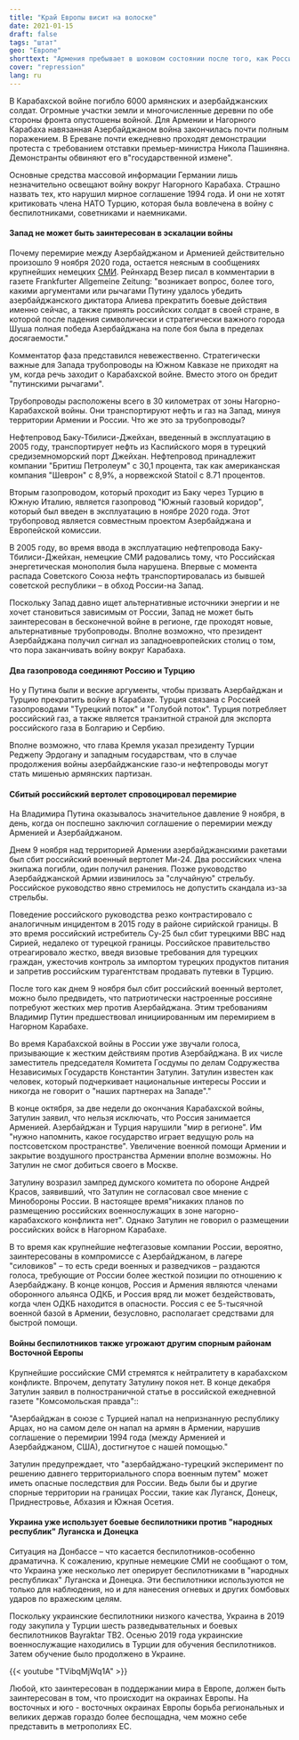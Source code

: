 ```yaml
---
title: "Край Европы висит на волоске"
date: 2021-01-15
draft: false
tags: "штат"
geo: "Европе"
shorttext: "Армения пребывает в шоковом состоянии после того, как Россия 10 ноября 2020 года ввела режим прекращения огня."
cover: "repression"
lang: ru
---
```


В Карабахской войне погибло 6000 армянских и азербайджанских солдат. Огромные участки земли и многочисленные деревни по обе стороны фронта опустошены войной. Для Армении и Нагорного Карабаха навязанная Азербайджаном война закончилась почти полным поражением. В Ереване почти ежедневно проходят демонстрации протеста с требованием отставки премьер-министра Никола Пашиняна. Демонстранты обвиняют его в"государственной измене".

Основные средства массовой информации Германии лишь незначительно освещают войну вокруг Нагорного Карабаха. Страшно назвать тех, кто нарушил мирное соглашение 1994 года. И они не хотят критиковать члена НАТО Турцию, которая была вовлечена в войну с беспилотниками, советниками и наемниками.

#### Запад не может быть заинтересован в эскалации войны

Почему перемирие между Азербайджаном и Арменией действительно произошло 9 ноября 2020 года, остается неясным в сообщениях крупнейших немецких [СМИ](https://www.faz.net/aktuell/politik/ausland/putin-ist-der-sieger-des-kriegs-um-nagornyj-karabach-17045210.html "Der Sieger heißt Putin"). Рейнхард Везер писал в комментарии в газете Frankfurter Allgemeine Zeitung: "возникает вопрос, более того, какими аргументами или рычагами Путину удалось убедить азербайджанского диктатора Алиева прекратить боевые действия именно сейчас, а также принять российских солдат в своей стране, в которой после падения символически и стратегически важного города Шуша полная победа Азербайджана на поле боя была в пределах досягаемости."

Комментатор фаза представился невежественно. Стратегически важные для Запада трубопроводы на Южном Кавказе не приходят на ум, когда речь заходит о Карабахской войне. Вместо этого он бредит "путинскими рычагами".

Трубопроводы расположены всего в 30 километрах от зоны Нагорно-Карабахской войны. Они транспортируют нефть и газ на Запад, минуя территории Армении и России. Что же это за трубопроводы?

Нефтепровод Баку-Тбилиси-Джейхан, введенный в эксплуатацию в 2005 году, транспортирует нефть из Каспийского моря в турецкий средиземноморский порт Джейхан. Нефтепровод принадлежит компании "Бритиш Петролеум" с 30,1 процента, так как американская компания "Шеврон" с 8,9%, а норвежской Statoil с 8.71 процентов.

Вторым газопроводом, который проходит из Баку через Турцию в Южную Италию, является газопровод "Южный газовый коридор", который был введен в эксплуатацию в ноябре 2020 года. Этот трубопровод является совместным проектом Азербайджана и Европейской комиссии.

В 2005 году, во время ввода в эксплуатацию нефтепровода Баку-Тбилиси-Джейхан, немецкие СМИ радовались тому, что Российская энергетическая монополия была нарушена. Впервые с момента распада Советского Союза нефть транспортировалась из бывшей советской республики – в обход России-на Запад.

Поскольку Запад давно ищет альтернативные источники энергии и не хочет становиться зависимым от России, Запад не может быть заинтересован в бесконечной войне в регионе, где проходят новые, альтернативные трубопроводы. Вполне возможно, что президент Азербайджана получил сигнал из западноевропейских столиц о том, что пора заканчивать войну вокруг Карабаха.

#### Два газопровода соединяют Россию и Турцию

Но у Путина были и веские аргументы, чтобы призвать Азербайджан и Турцию прекратить войну в Карабахе. Турция связана с Россией газопроводами "Турецкий поток" и "Голубой поток". Турция потребляет российский газ, а также является транзитной страной для экспорта российского газа в Болгарию и Сербию.

Вполне возможно, что глава Кремля указал президенту Турции Реджепу Эрдогану и западным государствам, что в случае продолжения войны азербайджанские газо-и нефтепроводы могут стать мишенью армянских партизан.

#### Сбитый российский вертолет спровоцировал перемирие

На Владимира Путина оказывалось значительное давление 9 ноября, в день, когда он поспешно заключил соглашение о перемирии между Арменией и Азербайджаном.

Днем 9 ноября над территорией Армении азербайджанскими ракетами был сбит российский военный вертолет Ми-24. Два российских члена экипажа погибли, один получил ранения. Позже руководство Азербайджанской Армии извинилось за "случайную" стрельбу. Российское руководство явно стремилось не допустить скандала из-за стрельбы.

Поведение российского руководства резко контрастировало с аналогичным инцидентом в 2015 году в районе сирийской границы. В это время российский истребитель Су-25 был сбит турецкими ВВС над Сирией, недалеко от турецкой границы. Российское правительство отреагировало жестко, введя визовые требования для турецких граждан, ужесточив контроль за импортом турецких продуктов питания и запретив российским турагентствам продавать путевки в Турцию.

После того как днем 9 ноября был сбит российский военный вертолет, можно было предвидеть, что патриотически настроенные россияне потребуют жестких мер против Азербайджана.  Этим требованиям Владимир Путин предшествовал инициированным им перемирием в Нагорном Карабахе.

Во время Карабахской войны в России уже звучали голоса, призывающие к жестким действиям против Азербайджана. В их числе заместитель председателя Комитета Госдумы по делам Содружества Независимых Государств Константин Затулин. Затулин известен как человек, который подчеркивает национальные интересы России и никогда не говорит о "наших партнерах на Западе"."

В конце октября, за две недели до окончания Карабахской войны, Затулин заявил, что нельзя исключать, что Россия занимается Арменией. Азербайджан и Турция нарушили "мир в регионе". Им "нужно напомнить, какое государство играет ведущую роль на постсоветском пространстве". Увеличение военной помощи Армении и закрытие воздушного пространства Армении вполне возможны. Но Затулин не смог добиться своего в Москве.

Затулину возразил зампред думского комитета по обороне Андрей Красов, заявивший, что Затулин не согласовал свое мнение с Минобороны России. В настоящее время"никаких планов по размещению российских военнослужащих в зоне нагорно-карабахского конфликта нет". Однако Затулин не говорил о размещении российских войск в Нагорном Карабахе.

В то время как крупнейшие нефтегазовые компании России, вероятно, заинтересованы в компромиссе с Азербайджаном, в лагере "силовиков" – то есть среди военных и разведчиков – раздаются голоса, требующие от России более жесткой позиции по отношению к Азербайджану. В конце концов, Россия и Армения являются членами оборонного альянса ОДКБ, и Россия вряд ли может бездействовать, когда член ОДКБ находится в опасности. Россия с ее 5-тысячной военной базой в Армении, безусловно, располагает средствами для быстрой помощи.

#### Войны беспилотников также угрожают другим спорным районам Восточной Европы

Крупнейшие российские СМИ стремятся к нейтралитету в карабахском конфликте. Впрочем, депутату Затулину покоя нет. В конце декабря Затулин заявил в полностраничной статье в российской ежедневной газете "Комсомольская правда"::

"Азербайджан в союзе с Турцией напал на непризнанную республику Арцах, но на самом деле он напал на армян в Армении, нарушив соглашение о перемирии 1994 года (между Арменией и Азербайджаном, США), достигнутое с нашей помощью."

Затулин предупреждает, что "азербайджано-турецкий эксперимент по решению давнего территориального спора военным путем" может иметь опасные последствия для России. Ведь были бы и другие спорные территории на границах России, такие как Луганск, Донецк, Приднестровье, Абхазия и Южная Осетия.

#### Украина уже использует боевые беспилотники против "народных республик" Луганска и Донецка

Ситуация на Донбассе – что касается беспилотников-особенно драматична. К сожалению, крупные немецкие СМИ не сообщают о том, что Украина уже несколько лет оперирует беспилотниками в "народных республиках" Луганска и Донецка. Эти беспилотники используются не только для наблюдения, но и для нанесения огневых и других бомбовых ударов по вражеским целям.

Поскольку украинские беспилотники низкого качества, Украина в 2019 году закупила у Турции шесть разведывательных и боевых беспилотников Bayraktar TB2. Осенью 2019 года украинские военнослужащие находились в Турции для обучения беспилотников. Затем обучение было продолжено в Украине.

{{< youtube "TVibqMjWq1A" >}}

Любой, кто заинтересован в поддержании мира в Европе, должен быть заинтересован в том, что происходит на окраинах Европы. На восточных и юго - восточных окраинах Европы борьба региональных и великих держав гораздо более беспощадна, чем можно себе представить в метрополиях ЕС.

